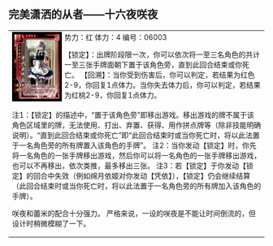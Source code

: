 
完美潇洒的从者——十六夜咲夜
----------------------
<table border="0">
<tr><td>
<div style="float:left; width:20%;">
<img src="../../images/hmx/sakuya.jpg" width="100%" />
</div>
<div style="float:right; width:79%;">
势力：红
体力：4
编号：06003

【锁定】：出牌阶段限一次，你可以依次将一至三名角色的共计一至三张手牌面朝下置于该角色旁，直到此回合结束或你死亡。
【回溯】：当你受到伤害后，你可以判定，若结果为红色2-9，你回复1点体力。当你失去体力后，你可以判定，若结果为红桃2-9，你回复1点体力。
</div>
</td></tr>
<tr><td>
注1：【锁定】的描述中，“置于该角色旁”即移出游戏。移出游戏的牌不属于该角色区域里的牌，无法使用、打出、弃置、获得、用作拼点牌等（除非技能明确说明）。“直到此回合结束或你死亡”即“此回合结束时或当你死亡时，将以此法置于一名角色旁的所有牌置入该角色的手牌”。
注2：当你发动【锁定】时，你先将一名角色的一张手牌移出游戏，然后你可以将一名角色的一张手牌移出游戏，也可以不再移出，依次类推，最多移出三张。
注3：若【锁定】于你发动【锁定】的回合中失效（例如绵月依姬对你发动【凭依】），【锁定】仍会继续结算（此回合结束时或当你死亡时，将以此法置于一名角色旁的所有牌加入该角色的手牌）。

咲夜和蕾米的配合十分强力。
严格来说，一设的咲夜是不能让时间倒流的，但设计时稍微模糊了一下。

</tr></td></table>